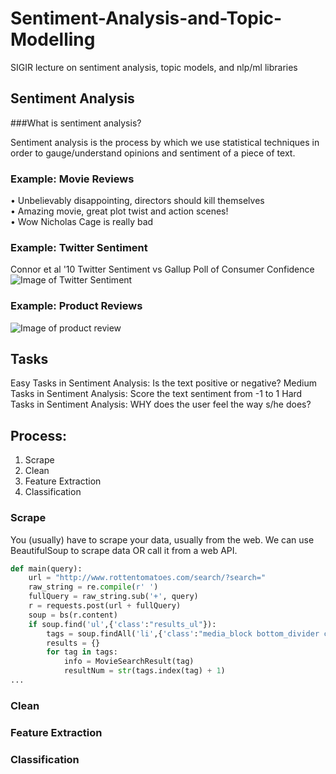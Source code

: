 # Sentiment-Analysis-and-Topic-Modelling
SIGIR lecture on sentiment analysis, topic models, and nlp/ml libraries

## Sentiment Analysis
###What is sentiment analysis? <br>

Sentiment analysis is the process by which we use statistical techniques in order to gauge/understand opinions and sentiment of a piece of text. <br>

### Example: Movie Reviews  <br>
• Unbelievably disappointing, directors should kill themselves  <br>
• Amazing movie, great plot twist and action scenes!  <br>
• Wow Nicholas Cage is really bad  <br>

### Example: Twitter Sentiment
Connor et al '10
Twitter Sentiment vs Gallup Poll of Consumer Confidence
![Image of Twitter Sentiment](https://cloud.githubusercontent.com/assets/7456865/19132943/8a9fb33e-8b1b-11e6-9a6f-270d7203e1a8.png)

### Example: Product Reviews
![Image of product review](https://cloud.githubusercontent.com/assets/7456865/19133130/5b2c5eb2-8b1c-11e6-8867-8eadcaca58ca.png)

## Tasks
Easy Tasks in Sentiment Analysis: Is the text positive or negative?
Medium Tasks in Sentiment Analysis: Score the text sentiment from -1 to 1
Hard Tasks in Sentiment Analysis: WHY does the user feel the way s/he does?

## Process:
1) Scrape
2) Clean
3) Feature Extraction
4) Classification

### Scrape
You (usually) have to scrape your data, usually from the web. We can use BeautifulSoup to scrape data OR call it from a web API.

```python 
def main(query):
	url = "http://www.rottentomatoes.com/search/?search="
	raw_string = re.compile(r' ')
	fullQuery = raw_string.sub('+', query)
	r = requests.post(url + fullQuery)
	soup = bs(r.content)
	if soup.find('ul',{'class':"results_ul"}):
		tags = soup.findAll('li',{'class':"media_block bottom_divider clearfix"})
		results = {}
		for tag in tags:
			info = MovieSearchResult(tag)
			resultNum = str(tags.index(tag) + 1)
...
```

### Clean




### Feature Extraction
### Classification






